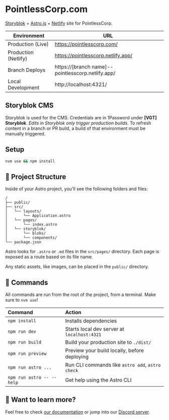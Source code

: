 # PointlessCorp.com

[Storyblok](https://www.storyblok.com/) + [Astro.js](https://astro.build/) + [Netlify](https://www.netlify.com/) site for PointlessCorp.

|Environment|URL|
|-----|-----|
|Production (Live)|https://pointlesscorp.com/|
|Production (Netlify)|https://pointlesscorp.netlify.app/|
|Branch Deploys|https://[branch name]--pointlesscorp.netlify.app/|
|Local Development|http://localhost:4321/|

## Storyblok CMS

Storyblok is used for the CMS. Credentials are in 1Password under **[VGT] Storyblok**. _Edits in Storyblok only trigger production builds._ To refresh content in a branch or PR build, a build of that environment must be manually triggered.

## Setup

```sh
nvm use && npm install
```

## 🚀 Project Structure

Inside of your Astro project, you'll see the following folders and files:

```text
/
├── public/
├── src/
│   └── layouts/
│       └── Application.astro
│   └── pages/
│       └── index.astro
│   └── storyblok/
│       └── bloks/
│       └── components/
└── package.json
```

Astro looks for `.astro` or `.md` files in the `src/pages/` directory. Each page is exposed as a route based on its file name.

Any static assets, like images, can be placed in the `public/` directory.

## 🧞 Commands

All commands are run from the root of the project, from a terminal. Make sure to `nvm use`!

| Command                   | Action                                           |
| :------------------------ | :----------------------------------------------- |
| `npm install`             | Installs dependencies                            |
| `npm run dev`             | Starts local dev server at `localhost:4321`      |
| `npm run build`           | Build your production site to `./dist/`          |
| `npm run preview`         | Preview your build locally, before deploying     |
| `npm run astro ...`       | Run CLI commands like `astro add`, `astro check` |
| `npm run astro -- --help` | Get help using the Astro CLI                     |

## 👀 Want to learn more?

Feel free to check [our documentation](https://docs.astro.build) or jump into our [Discord server](https://astro.build/chat).
